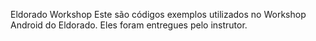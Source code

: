 Eldorado Workshop
Este são códigos exemplos utilizados no Workshop Android do Eldorado.
Eles foram entregues pelo instrutor.
